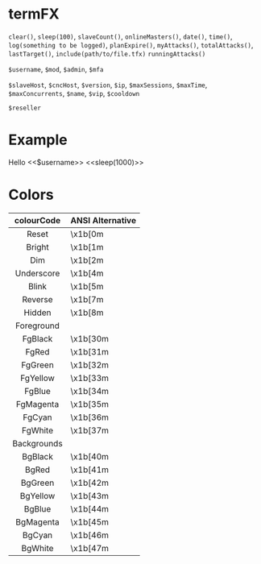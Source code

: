 # termFX

`clear()`,
`sleep(100)`,
`slaveCount()`,
`onlineMasters()`,
`date()`,
`time()`,
`log(something to be logged)`,
`planExpire()`,
`myAttacks()`,
`totalAttacks()`,
`lastTarget()`,
`include(path/to/file.tfx)`
`runningAttacks()`


`$username`,
`$mod`,
`$admin`,
`$mfa`

`$slaveHost`,
`$cncHost`,
`$version`,
`$ip`,
`$maxSessions`,
`$maxTime`,
`$maxConcurrents`,
`$name`,
`$vip`,
`$cooldown`

`$reseller`

# Example

Hello <<$username>>
<<sleep(1000)>>

# Colors

| colourCode	|ANSI Alternative	|
|:-------------:|:----------------------|
|Reset		|\x1b[0m		|
|Bright		|\x1b[1m		|
|Dim		|\x1b[2m		|
|Underscore	|\x1b[4m		|
|Blink		|\x1b[5m		|
|Reverse	|\x1b[7m		|
|Hidden		|\x1b[8m		|
| Foreground	|			|
|FgBlack	|\x1b[30m		|
|FgRed		|\x1b[31m		|
|FgGreen	|\x1b[32m		|
|FgYellow	|\x1b[33m		|
|FgBlue		|\x1b[34m		|
|FgMagenta	|\x1b[35m		|
|FgCyan		|\x1b[36m		|
|FgWhite	|\x1b[37m		|
|Backgrounds	|			|
|BgBlack	|\x1b[40m		|
|BgRed		|\x1b[41m		|
|BgGreen	|\x1b[42m		|
|BgYellow	|\x1b[43m		|
|BgBlue		|\x1b[44m		|
|BgMagenta	|\x1b[45m		|
|BgCyan		|\x1b[46m		|
|BgWhite	|\x1b[47m		|

